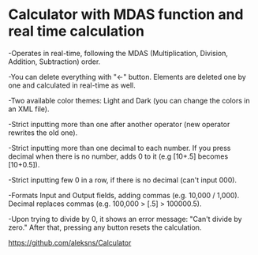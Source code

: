 <html>
    <head>
        <title>https://github.com/aleksns</title>
    </head>
<body>
<h1>Calculator with MDAS function and real time calculation</h1>
<p>-Operates in real-time, following the MDAS (Multiplication, Division, Addition, Subtraction) order.

-You can delete everything with "<-" button. Elements are deleted one by one and calculated in real-time as well.

-Two available color themes: Light and Dark (you can change the colors in an XML file).

-Strict inputting more than one after another operator (new operator rewrites the old one).

-Strict inputting more than one decimal to each number. If you press decimal when there is no number, adds 0 to it (e.g [10+.5] becomes [10+0.5]).

-Strict inputting few 0 in a row, if there is no decimal (can't input 000).

-Formats Input and Output fields, adding commas (e.g. 10,000 / 1,000). Decimal replaces commas (e.g. 100,000 > [.5] > 100000.5).

-Upon trying to divide by 0, it shows an error message: "Can't divide by zero." After that, pressing any button resets the calculation.

https://github.com/aleksns/Calculator</p>
</body>
</html> 
